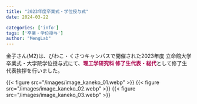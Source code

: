 ```yaml
---
title: "2023年度卒業式・学位授与式"
date: 2024-03-22

categories: ['info']
tags: ['卒業・学位授与']
author: "MengLab"
---
```

金子さん(M2)は、びわこ・くさつキャンパスで開催された2023年度 立命館大学卒業式・大学院学位授与式にて、<span style="color: #AD0C51; ">**理工学研究科 修了生代表・総代**</span>として修了生代表挨拶を行いました。

{{< figure src="/images/image_kaneko_01.webp" >}}
{{< figure src="/images/image_kaneko_02.webp" >}}
{{< figure src="/images/image_kaneko_03.webp" >}}
